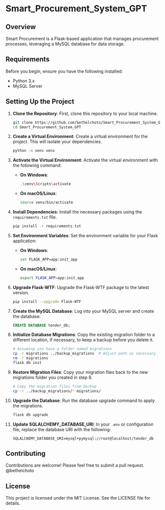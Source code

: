 # Smart_Procurement_System_GPT

## Overview
Smart Procurement is a Flask-based application that manages procurement processes, leveraging a MySQL database for data storage.

## Requirements
Before you begin, ensure you have the following installed:
- Python 3.x
- MySQL Server

## Setting Up the Project
1. **Clone the Repository**: First, clone this repository to your local machine.
    ```bash
    git clone https://github.com/bethelchoto/Smart_Procurement_System_GPT.git
    cd Smart_Procurement_System_GPT
    ```

2. **Create a Virtual Environment**: Create a virtual environment for the project. This will isolate your dependencies.
    ```bash
    python -m venv venv
    ```

3. **Activate the Virtual Environment**: Activate the virtual environment with the following command:
    - **On Windows**:
        ```bash
        .\venv\Scripts\activate
        ```
    - **On macOS/Linux**:
        ```bash
        source venv/bin/activate
        ```

4. **Install Dependencies**: Install the necessary packages using the `requirements.txt` file.
    ```bash
    pip install -r requirements.txt
    ```

5. **Set Environment Variables**: Set the environment variable for your Flask application:
    - **On Windows**:
        ```bash
        set FLASK_APP=app:init_app
        ```
    - **On macOS/Linux**:
        ```bash
        export FLASK_APP=app:init_app
        ```

6. **Upgrade Flask-WTF**: Upgrade the Flask-WTF package to the latest version.
    ```bash
    pip install --upgrade Flask-WTF
    ```

7. **Create the MySQL Database**: Log into your MySQL server and create the database:
    ```sql
    CREATE DATABASE tender_db;
    ```

8. **Initialize Database Migrations**: Copy the existing migration folder to a different location, if necessary, to keep a backup before you delete it.
    ```bash
    # Assuming you have a folder named migrations
    cp -r migrations ../backup_migrations  # Adjust path as necessary
    rm -r migrations
    flask db init
    ```

9. **Restore Migration Files**: Copy your migration files back to the new migrations folder you created in step 8.
    ```bash
    # Copy the migration files from backup
    cp -r ../backup_migrations/* migrations/
    ```

10. **Upgrade the Database**: Run the database upgrade command to apply the migrations.
    ```bash
    flask db upgrade
    ```

11. **Update SQLALCHEMY_DATABASE_URI**: In your `.env` or configuration file, replace the database URI with the following:
    ```plaintext
    SQLALCHEMY_DATABASE_URI=mysql+pymysql://root@localhost/tender_db
    ```

## Contributing
Contributions are welcome! Please feel free to submit a pull request. @bethelchoto

## License
This project is licensed under the MIT License. See the LICENSE file for details.
